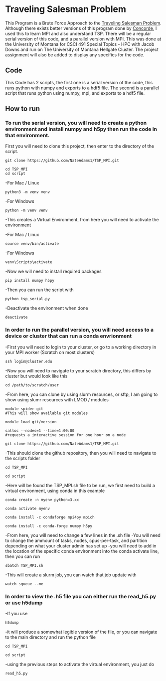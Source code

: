 # Traveling Salesman Problem

This Program is a Brute Force Approach to the [Traveling Salesman Problem](https://en.wikipedia.org/wiki/Travelling_salesman_problem). Although there exists better versions of this program done by [Concorde](https://www.math.uwaterloo.ca/tsp/concorde.html), I used this to learn MPI and also understand TSP. There will be a regular serial version of this code, and a parallel version with MPI. This was done at the University of Montana for CSCI 491 Special Topics - HPC with Jacob Downs and run on The University of Montana Hellgate Cluster. 
The project assignment will also be added to display any specifics for the code.

## Code
This Code has 2 scripts, the first one is a serial version of the code, this runs python with numpy and exports to a hdf5 file. The second is a parallel script that runs python using numpy, mpi, and exports to a hdf5 file.
## How to run
### To run the serial version, you will need to create a python environment and install numpy and h5py then run the code in that environment.


First you will need to clone this project, then enter to the directory of the script.
```
git clone https://github.com/NateAdams1/TSP_MPI.git

cd TSP_MPI
cd script
```
-For Mac / Linux
```
python3 -m venv venv
```
-For Windows
```
python -m venv venv
```
-This creates a Virtual Environment, from here you will need to activate the environment

-For Mac / Linux
```
source venv/bin/activate
```
-For Windows
```
venv\Scripts\activate
```
-Now we will need to install required packages
```
pip install numpy h5py
```
-Then you can run the script with
```
python tsp_serial.py
```
-Deactivate the environment when done
```
deactivate 
```

### In order to run the parallel version, you will need access to a device or cluster that can run a conda envrionment


-First you will need to login to your cluster, or go to a working directory in your MPI worker (Scratch on most clusters)
```
ssh login@cluster.edu
```
-Now you will need to navigate to your scratch directory, this differs by cluster but would look like this
```
cd /path/to/scratch/user
```
-From here, you can clone by using slurm resources, or sftp, I am going to show using slumr resources with LMOD / modules
```
module spider git
#This will show available git modules

module load git/version

salloc --nodes=1 --time=1:00:00
#requests a interactive session for one hour on a node

git clone https://github.com/NateAdams1/TSP_MPI.git
```
-This should clone the github repository, then you will need to navigate to the scripts folder
```
cd TSP_MPI

cd script
```
-Here will be found the TSP_MPI.sh file to be run, we first need to build a virtual environment, using conda in this example

```
conda create -n myenv python=3.xx

conda activate myenv

conda install -c condaforge mpi4py mpich

conda install -c conda-forge numpy h5py
```
-From here, you will need to change a few lines in the .sh file
-You will need to change the ammount of tasks, nodes, cpus-per-task, and partition depending on what your cluster admin has set up
-you will need to add in the location of the specific conda environment into the conda activate line, then you can run

```
sbatch TSP_MPI.sh
```
-This will create a slurm job, you can watch that job update with
```
watch squeue --me
```

### In order to view the .h5 file you can either run the read_h5.py or use h5dump


-If you use 
```
h5dump
```
-it will produce a somewhat legible version of the file, or you can navigate to the main directory and run the python file
```
cd TSP_MPI

cd script
```
-using the previous steps to activate the virtual environment, you just do
```
read_h5.py
```
